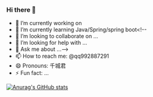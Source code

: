 ### Hi there 👋

<!--
**qiancheng-t/qiancheng-t** is a ✨ _special_ ✨ repository because its `README.md` (this file) appears on your GitHub profile.

Here are some ideas to get you started:
-->

- 🔭 I’m currently working on 
- 🌱 I’m currently learning Java/Spring/spring boot<!--
- 👯 I’m looking to collaborate on ...
- 🤔 I’m looking for help with ...
- 💬 Ask me about ...-->
- 📫 How to reach me: @qq992887291
- 😄 Pronouns: 千城君
- ⚡ Fun fact: ...


[![Anurag's GitHub stats](https://github-readme-stats.vercel.app/api?username=qiancheng-t)](https://github.com/qiancheng-t/github-readme-stats)
